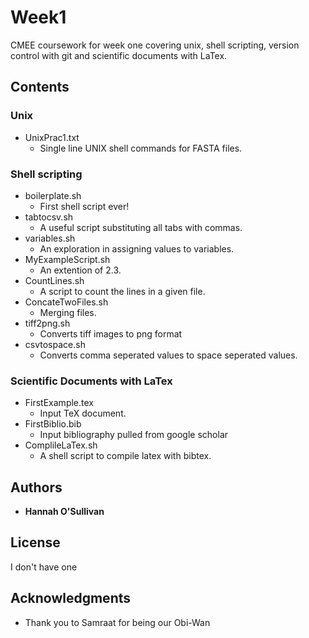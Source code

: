 # Week1

CMEE coursework for week one covering unix, shell scripting, version control with git and scientific documents with LaTex.

## Contents

### Unix
* UnixPrac1.txt
    * Single line UNIX shell commands for FASTA files.

### Shell scripting
* boilerplate.sh
    * First shell script ever!
* tabtocsv.sh
    * A useful script substituting all tabs with commas.
* variables.sh
    * An exploration in assigning values to variables.
* MyExampleScript.sh
    * An extention of 2.3.
* CountLines.sh
    * A script to count the lines in a given file.
* ConcateTwoFiles.sh
    * Merging files.
* tiff2png.sh
    * Converts tiff images to png format
* csvtospace.sh
    * Converts comma seperated values to space seperated values.

### Scientific Documents with LaTex
* FirstExample.tex
    * Input TeX document.
* FirstBiblio.bib
    * Input bibliography pulled from google scholar
* ComplileLaTex.sh
    * A shell script to compile latex with bibtex.

## Authors

* **Hannah O'Sullivan**

## License

I don't have one

## Acknowledgments

* Thank you to Samraat for being our Obi-Wan
